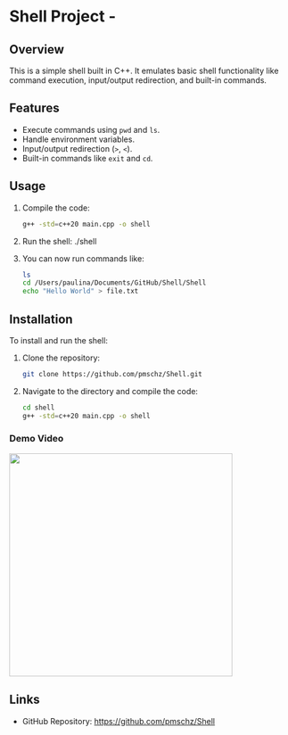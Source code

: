 # Shell Project - 

## Overview
This is a simple shell built in C++. It emulates basic shell functionality like command execution, input/output redirection, and built-in commands.

## Features
- Execute commands using `pwd` and `ls`.
- Handle environment variables.
- Input/output redirection (`>`, `<`).
- Built-in commands like `exit` and `cd`.

## Usage
1. Compile the code:
    ```bash
    g++ -std=c++20 main.cpp -o shell  
    ```

2. Run the shell:
    ./shell

3. You can now run commands like:
    ```bash
    ls
    cd /Users/paulina/Documents/GitHub/Shell/Shell
    echo "Hello World" > file.txt
    ```

## Installation
To install and run the shell:
1. Clone the repository:
    ```bash
    git clone https://github.com/pmschz/Shell.git
    ```

2. Navigate to the directory and compile the code:
    ```bash
    cd shell
    g++ -std=c++20 main.cpp -o shell   
    ```


### Demo Video
[<img src="https://img.youtube.com/vi/9N4pFqYmeBs/maxresdefault.jpg" width="400" />](https://www.youtube.com/watch?v=9N4pFqYmeBs)
## Links
- GitHub Repository: https://github.com/pmschz/Shell
